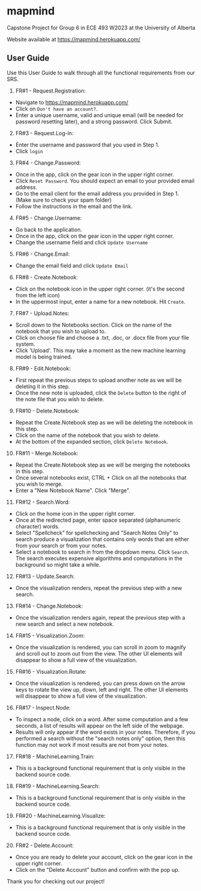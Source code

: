 # mapmind

Capstone Project for Group 6 in ECE 493 W2023 at the University of Alberta

Website available at https://mapmind.herokuapp.com/

## User Guide
Use this User Guide to walk through all the functional requirements from our SRS.

1. FR#1 - Request.Registration: 
 - Navigate to https://mapmind.herokuapp.com/
 - Click on `Don't have an account?`.
 - Enter a unique username, valid and unique email (will be needed for password resetting later), and a strong password. Click Submit. 
2. FR#3 - Request.Log-in: 
 - Enter the username and password that you used in Step 1.
 - Click `login`
3. FR#4 - Change.Password: 
 - Once in the app, click on the gear icon in the upper right corner.
 - Click `Reset Password`. You should expect an email to your provided email address.
 - Go to the email client for the email address you provided in Step 1. (Make sure to check your spam folder) 
 - Follow the instructions in the email and the link.
4. FR#5 - Change.Username: 
 - Go back to the application. 
 - Once in the app, click on the gear icon in the upper right corner.
 - Change the username field and click `Update Username`
5. FR#6 - Change.Email: 
 - Change the email field and click `Update Email`
6. FR#8 - Create.Notebook: 
 - Click on the notebook icon in the upper right corner. (it's the second from the left icon)
 - In the uppermost input, enter a name for a new notebook. Hit `Create`.
7. FR#7 - Upload.Notes: 
 - Scroll down to the Notebooks section. Click on the name of the notebook that you wish to upload to.
 - Click on choose file and choose a .txt, .doc, or .docx file from your file system. 
 - Click 'Upload'. This may take a moment as the new machine learning model is being trained.
8. FR#9 - Edit.Notebook: 
 - First repeat the previous steps to upload another note as we will be deleting it in this step.
 - Once the new note is uploaded, click the `Delete` button to the right of the note file that you wish to delete.
9. FR#10 - Delete.Notebook: 
 - Repeat the Create.Notebook step as we will be deleting the notebook in this step.
 - Click on the name of the notebook that you wish to delete. 
 - At the bottom of the expanded section, click `Delete Notebook`.
10. FR#11 - Merge.Notebook: 
 - Repeat the Create.Notebook step as we will be merging the notebooks in this step.
 - Once several notebooks exist, CTRL + Click on all the notebooks that you wish to merge. 
 - Enter a "New Notebook Name". Click "Merge".
11. FR#12 - Search.Word: 
 - Click on the home icon in the upper right corner. 
 - Once at the redirected page, enter space separated (alphanumeric character) words.
 - Select "Spellcheck" for spellchecking and "Search Notes Only" to search produce a visualization that contains only words that are either from your search or from your notes. 
 - Select a notebook to search in from the dropdown menu. Click `Search`. The search executes expensive algorithms and computations in the background so might take a while.
12. FR#13 - Update.Search: 
 - Once the visualization renders, repeat the previous step with a new search.
13. FR#14 - Change.Notebook: 
 - Once the visualization renders again, repeat the previous step with a new search and select a new notebook.
14. FR#15 - Visualization.Zoom: 
 - Once the visualization is rendered, you can scroll in zoom to magnify and scroll out to zoom out from the view. The other UI elements will disappear to show a full view of the visualization.
15. FR#16 - Visualization.Rotate: 
 - Once the visualization is rendered, you can press down on the arrow keys to rotate the view up, down, left and right. The other UI elements will disappear to show a full view of the visualization.
16. FR#17 - Inspect.Node: 
 - To inspect a node, click on a word. After some computation and a few seconds, a list of results will appear on the left side of the webpage.
 - Results will only appear if the word exists in your notes. Therefore, if you performed a search without the "search notes only" option, then this function may not work if most results are not from your notes.
17. FR#18 - MachineLearning.Train: 
 - This is a background functional requirement that is only visible in the backend source code. 
18. FR#19 - MachineLearning.Search: 
 - This is a background functional requirement that is only visible in the backend source code. 
19. FR#20 - MachineLearning.Visualize: 
 - This is a background functional requirement that is only visible in the backend source code. 
20. FR#2 - Delete.Account: 
 - Once you are ready to delete your account, click on the gear icon in the upper right corner. 
 - Click on the "Delete Account" button and confirm with the pop up. 

Thank you for checking out our project!
